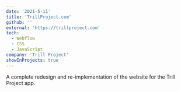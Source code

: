 ```yaml
---
date: '2021-5-11'
title: 'TrillProject.com'
github: ''
external: 'https://trillproject.com'
tech:
  - Webflow
  - CSS
  - JavaScript
company: 'Trill Project'
showInProjects: true
---
```


A complete redesign and re-implementation of the website for the Trill Project app.
